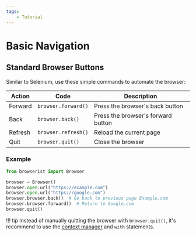 ```yaml
---
tags:
    - Tutorial
---
```


# Basic Navigation
## Standard Browser Buttons
Similar to Selenium, use these simple commands to automate the browser:

| Action  | Code                | Description                        |
| ------- | ------------------- | ---------------------------------- |
| Forward | `browser.forward()` | Press the browser's back button    |
| Back    | `browser.back()`    | Press the browser's forward button |
| Refresh | `browser.refresh()` | Reload the current page            |
| Quit    | `browser.quit()`    | Close the browser                  |

### Example
```python
from browserist import Browser

browser = Browser()
browser.open.url("https://example.com")
browser.open.url("https://google.com")
browser.browser.back()  # Go back to previous page Example.com
browser.browser.forward()  # Return to Google.com
browser.quit()
```

!!! tip
    Instead of manually quitting the browser with `browser.quit()`, it's recommend to use the [context manager](context-manager.md) and `with` statements.

